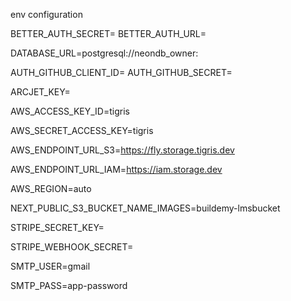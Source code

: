 env configuration

BETTER_AUTH_SECRET=
BETTER_AUTH_URL=

DATABASE_URL=postgresql://neondb_owner:

AUTH_GITHUB_CLIENT_ID=
AUTH_GITHUB_SECRET=

ARCJET_KEY=

AWS_ACCESS_KEY_ID=tigris

AWS_SECRET_ACCESS_KEY=tigris

AWS_ENDPOINT_URL_S3=https://fly.storage.tigris.dev

AWS_ENDPOINT_URL_IAM=https://iam.storage.dev

AWS_REGION=auto

NEXT_PUBLIC_S3_BUCKET_NAME_IMAGES=buildemy-lmsbucket

STRIPE_SECRET_KEY=

STRIPE_WEBHOOK_SECRET=

SMTP_USER=gmail

SMTP_PASS=app-password
